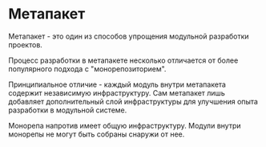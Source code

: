 # Метапакет

Метапакет - это один из способов упрощения модульной разработки проектов.

Процесс разработки в метапакете несколько отличается от более популярного подхода с "монорепозиторием".

Принципиальное отличие - каждый модуль внутри метапакета содержит независимую инфраструктуру.
Сам метапакет лишь добавляет дополнительный слой инфраструктуры для улучшения опыта разработки в модульной системе.

Монорепа напротив имеет общую инфраструктуру. Модули внутри монорепы не могут быть собраны снаружи от нее. 